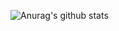 ![Anurag's github stats](https://github-readme-stats.vercel.app/api?username=winpasit&show_icons=true&theme=dark)
